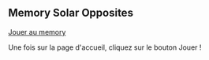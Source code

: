 ## Memory Solar Opposites

[Jouer au memory]([[https://mrik375.github.io/memory/](https://mrik375.github.io/memory/)](https://mrik375.github.io/memory/))

Une fois sur la page d'accueil, cliquez sur le bouton Jouer !
